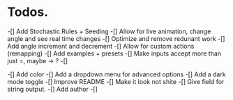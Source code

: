 # Todos.

-[] Add Stochastic Rules + Seeding 
-[] Allow for live animation, change angle and see real time changes
-[] Optimize and remove redunant work 
-[] Add angle increment and decrement 
-[] Allow for custom actions (remapping)
-[] Add examples + presets
-[] Make inputs accept more than just =, maybe -> ?
-[]

-[] Add color 
-[] Add a dropdown menu for advanced options
-[] Add a dark mode toggle
-[] Improve README 
-[] Make it look not shite 
-[] Give field for string output.
-[] Add author 
-[]
